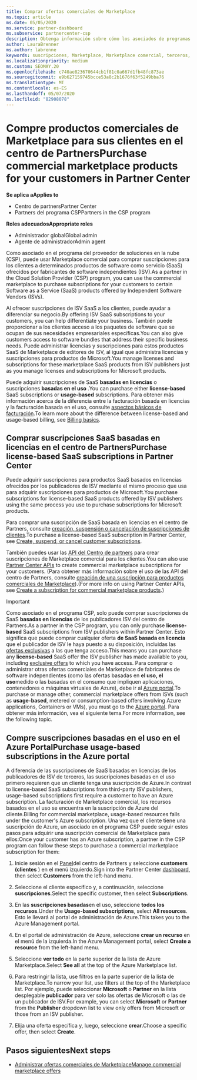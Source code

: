 ```yaml
---
title: Comprar ofertas comerciales de Marketplace
ms.topic: article
ms.date: 05/05/2020
ms.service: partner-dashboard
ms.subservice: partnercenter-csp
description: Obtenga información sobre cómo los asociados de programas de CSP pueden usar el Marketplace del centro de partners para realizar compras de clientes de ofertas de SaaS de fabricantes de software independientes (ISV).
author: LauraBrenner
ms.author: labrenne
keywords: suscripciones, Marketplace, Marketplace comercial, terceros, ISV, ofertas de SaaS, programa de proveedor de soluciones en la nube, compra de una oferta, compra de una suscripción
ms.localizationpriority: medium
ms.custom: SEOMAY.20
ms.openlocfilehash: c740ae823670644cb1f81c0a667d1fb48fc873ae
ms.sourcegitcommit: e9b627159745bcce53a8c2b1676f63f5249bba76
ms.translationtype: MT
ms.contentlocale: es-ES
ms.lasthandoff: 05/07/2020
ms.locfileid: "82908078"
---
```

# <a name="purchase-commercial-marketplace-products-for-your-customers-in-partner-center"></a><span data-ttu-id="76d8b-104">Compre productos comerciales de Marketplace para sus clientes en el centro de Partners</span><span class="sxs-lookup"><span data-stu-id="76d8b-104">Purchase commercial marketplace products for your customers in Partner Center</span></span>

<span data-ttu-id="76d8b-105">**Se aplica a**</span><span class="sxs-lookup"><span data-stu-id="76d8b-105">**Applies to**</span></span>

- <span data-ttu-id="76d8b-106">Centro de partners</span><span class="sxs-lookup"><span data-stu-id="76d8b-106">Partner Center</span></span>
- <span data-ttu-id="76d8b-107">Partners del programa CSP</span><span class="sxs-lookup"><span data-stu-id="76d8b-107">Partners in the CSP program</span></span>

<span data-ttu-id="76d8b-108">**Roles adecuados**</span><span class="sxs-lookup"><span data-stu-id="76d8b-108">**Appropriate roles**</span></span>

- <span data-ttu-id="76d8b-109">Administrador global</span><span class="sxs-lookup"><span data-stu-id="76d8b-109">Global admin</span></span>
- <span data-ttu-id="76d8b-110">Agente de administrador</span><span class="sxs-lookup"><span data-stu-id="76d8b-110">Admin agent</span></span>

<span data-ttu-id="76d8b-111">Como asociado en el programa del proveedor de soluciones en la nube (CSP), puede usar Marketplace comercial para comprar suscripciones para los clientes a determinados productos de software como servicio (SaaS) ofrecidos por fabricantes de software independientes (ISV).</span><span class="sxs-lookup"><span data-stu-id="76d8b-111">As a partner in the Cloud Solution Provider (CSP) program, you can use the commercial marketplace to purchase subscriptions for your customers to certain Software as a Service (SaaS) products offered by Independent Software Vendors (ISVs).</span></span> 

<span data-ttu-id="76d8b-112">Al ofrecer suscripciones de ISV SaaS a los clientes, puede ayudar a diferenciar su negocio.</span><span class="sxs-lookup"><span data-stu-id="76d8b-112">By offering ISV SaaS subscriptions to your customers, you can help differentiate your business.</span></span> <span data-ttu-id="76d8b-113">También puede proporcionar a los clientes acceso a los paquetes de software que se ocupan de sus necesidades empresariales específicas.</span><span class="sxs-lookup"><span data-stu-id="76d8b-113">You can also give customers access to software bundles that address their specific business needs.</span></span> <span data-ttu-id="76d8b-114">Puede administrar licencias y suscripciones para estos productos SaaS de Marketplace de editores de ISV, al igual que administra licencias y suscripciones para productos de Microsoft.</span><span class="sxs-lookup"><span data-stu-id="76d8b-114">You manage licenses and subscriptions for these marketplace SaaS products from ISV publishers just as you manage licenses and subscriptions for Microsoft products.</span></span>

<span data-ttu-id="76d8b-115">Puede adquirir suscripciones de SaaS **basadas en licencias** o suscripciones **basadas en el uso** .</span><span class="sxs-lookup"><span data-stu-id="76d8b-115">You can purchase either **license-based** SaaS subscriptions or **usage-based** subscriptions.</span></span> <span data-ttu-id="76d8b-116">Para obtener más información acerca de la diferencia entre la facturación basada en licencias y la facturación basada en el uso, consulte [aspectos básicos de facturación](billing-basics.md).</span><span class="sxs-lookup"><span data-stu-id="76d8b-116">To learn more about the difference between license-based and usage-based billing, see [Billing basics](billing-basics.md).</span></span>

## <a name="purchase-license-based-saas-subscriptions-in-partner-center"></a><span data-ttu-id="76d8b-117">Comprar suscripciones SaaS basadas en licencias en el centro de Partners</span><span class="sxs-lookup"><span data-stu-id="76d8b-117">Purchase license-based SaaS subscriptions in Partner Center</span></span>

<span data-ttu-id="76d8b-118">Puede adquirir suscripciones para productos SaaS basados en licencias ofrecidos por los publicadores de ISV mediante el mismo proceso que usa para adquirir suscripciones para productos de Microsoft.</span><span class="sxs-lookup"><span data-stu-id="76d8b-118">You purchase subscriptions for license-based SaaS products offered by ISV publishers using the same process you use to purchase subscriptions for Microsoft products.</span></span>

<span data-ttu-id="76d8b-119">Para comprar una suscripción de SaaS basada en licencias en el centro de Partners, consulte [creación, suspensión o cancelación de suscripciones de clientes](create-a-new-subscription.md#create-a-new-subscription).</span><span class="sxs-lookup"><span data-stu-id="76d8b-119">To purchase a license-based SaaS subscription in Partner Center, see [Create, suspend, or cancel customer subscriptions](create-a-new-subscription.md#create-a-new-subscription).</span></span>

<span data-ttu-id="76d8b-120">También puedes usar las [API del Centro de partners](https://docs.microsoft.com/partner-center/develop/) para crear suscripciones de Marketplace comercial para los clientes.</span><span class="sxs-lookup"><span data-stu-id="76d8b-120">You can also use [Partner Center APIs](https://docs.microsoft.com/partner-center/develop/) to create commercial marketplace subscriptions for your customers.</span></span> <span data-ttu-id="76d8b-121">(Para obtener más información sobre el uso de las API del centro de Partners, consulte [creación de una suscripción para productos comerciales de Marketplace](https://docs.microsoft.com/partner-center/develop/create-subscription-azure-marketplace-products)).</span><span class="sxs-lookup"><span data-stu-id="76d8b-121">(For more info on using Partner Center APIs, see [Create a subscription for commercial marketplace products](https://docs.microsoft.com/partner-center/develop/create-subscription-azure-marketplace-products).)</span></span>

>[!IMPORTANT]
> <span data-ttu-id="76d8b-122">Como asociado en el programa CSP, solo puede comprar suscripciones de SaaS **basadas en licencias** de los publicadores ISV del centro de Partners.</span><span class="sxs-lookup"><span data-stu-id="76d8b-122">As a partner in the CSP program, you can only purchase **license-based** SaaS subscriptions from ISV publishers within Partner Center.</span></span> <span data-ttu-id="76d8b-123">Esto significa que puede comprar cualquier oferta **de SaaS basada en licencia** que el publicador de ISV le haya puesto a su disposición, incluidas las [ofertas exclusivas](csp-commercial-marketplace-discover.md#learn-about-marketplace-exclusive-offers) a las que tenga acceso.</span><span class="sxs-lookup"><span data-stu-id="76d8b-123">This means you can purchase any **license-based** SaaS offer the ISV publisher has made available to you, including [exclusive offers](csp-commercial-marketplace-discover.md#learn-about-marketplace-exclusive-offers) to which you have access.</span></span> <span data-ttu-id="76d8b-124">Para comprar o administrar otras ofertas comerciales de Marketplace de fabricantes de software independientes (como las ofertas basadas en **el uso, el uso**medido o las basadas en el consumo que impliquen aplicaciones, contenedores o máquinas virtuales de Azure), debe ir al [Azure portal](https://portal.azure.com/).</span><span class="sxs-lookup"><span data-stu-id="76d8b-124">To purchase or manage other, commercial marketplace offers from ISVs (such as **usage-based**, metered or consumption-based offers involving Azure applications, Containers or VMs), you must go to the [Azure portal](https://portal.azure.com/).</span></span> <span data-ttu-id="76d8b-125">Para obtener más información, vea el siguiente tema.</span><span class="sxs-lookup"><span data-stu-id="76d8b-125">For more information, see the following topic.</span></span>

## <a name="purchase-usage-based-subscriptions-in-the-azure-portal"></a><span data-ttu-id="76d8b-126">Compre suscripciones basadas en el uso en el Azure Portal</span><span class="sxs-lookup"><span data-stu-id="76d8b-126">Purchase usage-based subscriptions in the Azure portal</span></span>

<span data-ttu-id="76d8b-127">A diferencia de las suscripciones de SaaS basadas en licencias de los publicadores de ISV de terceros, las suscripciones basadas en el uso primero requieren que un cliente tenga una suscripción de Azure.</span><span class="sxs-lookup"><span data-stu-id="76d8b-127">In contrast to license-based SaaS subscriptions from third-party ISV publishers, usage-based subscriptions first require a customer to have an Azure subscription.</span></span> <span data-ttu-id="76d8b-128">La facturación de Marketplace comercial, los recursos basados en el uso se encuentra en la suscripción de Azure del cliente.</span><span class="sxs-lookup"><span data-stu-id="76d8b-128">Billing for commercial marketplace, usage-based resources falls under the customer's Azure subscription.</span></span> <span data-ttu-id="76d8b-129">Una vez que el cliente tiene una suscripción de Azure, un asociado en el programa CSP puede seguir estos pasos para adquirir una suscripción comercial de Marketplace para ellos:</span><span class="sxs-lookup"><span data-stu-id="76d8b-129">Once your customer has an Azure subscription, a partner in the CSP program can follow these steps to purchase a commercial marketplace subscription for them:</span></span>

1. <span data-ttu-id="76d8b-130">Inicie sesión en el [Panel](https://partner.microsoft.com/dashboard)del centro de Partners y seleccione **customers (clientes** ) en el menú izquierdo.</span><span class="sxs-lookup"><span data-stu-id="76d8b-130">Sign into the Partner Center [dashboard](https://partner.microsoft.com/dashboard), then select **Customers** from the left-hand menu.</span></span>

2. <span data-ttu-id="76d8b-131">Seleccione el cliente específico y, a continuación, seleccione **suscripciones**.</span><span class="sxs-lookup"><span data-stu-id="76d8b-131">Select the specific customer, then select **Subscriptions**.</span></span>  

3. <span data-ttu-id="76d8b-132">En las **suscripciones basadas**en el uso, seleccione **todos los recursos**.</span><span class="sxs-lookup"><span data-stu-id="76d8b-132">Under the **Usage-based subscriptions**, select **All resources**.</span></span> <span data-ttu-id="76d8b-133">Esto le llevará al portal de administración de Azure.</span><span class="sxs-lookup"><span data-stu-id="76d8b-133">This takes you to the Azure Management portal.</span></span>

4. <span data-ttu-id="76d8b-134">En el portal de administración de Azure, seleccione **crear un recurso** en el menú de la izquierda.</span><span class="sxs-lookup"><span data-stu-id="76d8b-134">In the Azure Management portal, select **Create a resource** from the left-hand menu.</span></span>

5. <span data-ttu-id="76d8b-135">Seleccione **ver todo** en la parte superior de la lista de Azure Marketplace.</span><span class="sxs-lookup"><span data-stu-id="76d8b-135">Select **See all** at the top of the Azure Marketplace list.</span></span>

6. <span data-ttu-id="76d8b-136">Para restringir la lista, use filtros en la parte superior de la lista de Marketplace.</span><span class="sxs-lookup"><span data-stu-id="76d8b-136">To narrow your list, use filters at the top of the Marketplace list.</span></span> <span data-ttu-id="76d8b-137">Por ejemplo, puede seleccionar **Microsoft** o **Partner** en la lista desplegable **publicador** para ver solo las ofertas de Microsoft o las de un publicador de ISV.</span><span class="sxs-lookup"><span data-stu-id="76d8b-137">For example, you can select **Microsoft** or **Partner** from the **Publisher** dropdown list to view only offers from Microsoft or those from an ISV publisher.</span></span>

7. <span data-ttu-id="76d8b-138">Elija una oferta específica y, luego, seleccione **crear**.</span><span class="sxs-lookup"><span data-stu-id="76d8b-138">Choose a specific offer, then select **Create**.</span></span>

## <a name="next-steps"></a><span data-ttu-id="76d8b-139">Pasos siguientes</span><span class="sxs-lookup"><span data-stu-id="76d8b-139">Next steps</span></span>

- [<span data-ttu-id="76d8b-140">Administrar ofertas comerciales de Marketplace</span><span class="sxs-lookup"><span data-stu-id="76d8b-140">Manage commercial marketplace offers</span></span>](csp-commercial-marketplace-purchase.md)